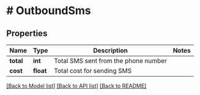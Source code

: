 # # OutboundSms

## Properties

Name | Type | Description | Notes
------------ | ------------- | ------------- | -------------
**total** | **int** | Total SMS sent from the phone number |
**cost** | **float** | Total cost for sending SMS |

[[Back to Model list]](../../README.md#models) [[Back to API list]](../../README.md#endpoints) [[Back to README]](../../README.md)

